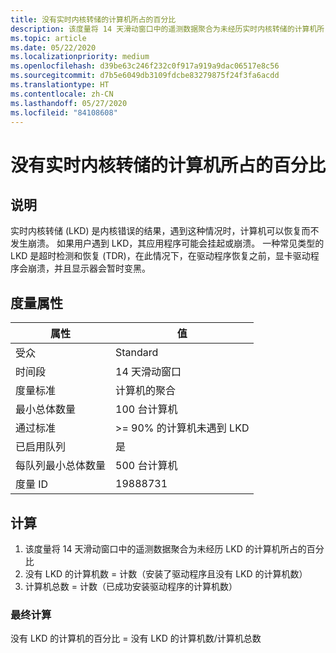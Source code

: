 ```yaml
---
title: 没有实时内核转储的计算机所占的百分比
description: 该度量将 14 天滑动窗口中的遥测数据聚合为未经历实时内核转储的计算机所占的百分比
ms.topic: article
ms.date: 05/22/2020
ms.localizationpriority: medium
ms.openlocfilehash: d39be63c246f232c0f917a919a9dac06517e8c56
ms.sourcegitcommit: d7b5e6049db3109fdcbe83279875f24f3fa6acdd
ms.translationtype: HT
ms.contentlocale: zh-CN
ms.lasthandoff: 05/27/2020
ms.locfileid: "84108608"
---
```

# <a name="percent-of-machines-without-a-live-kernel-dump"></a>没有实时内核转储的计算机所占的百分比

## <a name="description"></a>说明

实时内核转储 (LKD) 是内核错误的结果，遇到这种情况时，计算机可以恢复而不发生崩溃。 如果用户遇到 LKD，其应用程序可能会挂起或崩溃。 一种常见类型的 LKD 是超时检测和恢复 (TDR)，在此情况下，在驱动程序恢复之前，显卡驱动程序会崩溃，并且显示器会暂时变黑。

## <a name="measure-attributes"></a>度量属性

|属性|值|
|----|----|
|受众|Standard|
|时间段|14 天滑动窗口|
|度量标准|计算机的聚合|
|最小总体数量|100 台计算机|
|通过标准|>= 90% 的计算机未遇到 LKD|
|已启用队列|是|
|每队列最小总体数量|500 台计算机|
|度量 ID|19888731|

## <a name="calculation"></a>计算

1. 该度量将 14 天滑动窗口中的遥测数据聚合为未经历 LKD 的计算机所占的百分比
2. 没有 LKD 的计算机数 = 计数（安装了驱动程序且没有 LKD 的计算机数）
3. 计算机总数 = 计数（已成功安装驱动程序的计算机数）

### <a name="final-calculation"></a>最终计算

没有 LKD 的计算机的百分比 = 没有 LKD 的计算机数/计算机总数
